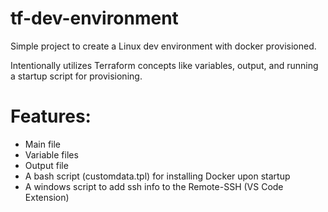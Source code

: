 # tf-dev-environment
Simple project to create a Linux dev environment with docker provisioned.

Intentionally utilizes Terraform concepts like variables, output, and running a startup script for provisioning.

# Features:
- Main file
- Variable files
- Output file
- A bash script (customdata.tpl) for installing Docker upon startup
- A windows script to add ssh info to the Remote-SSH (VS Code Extension)
